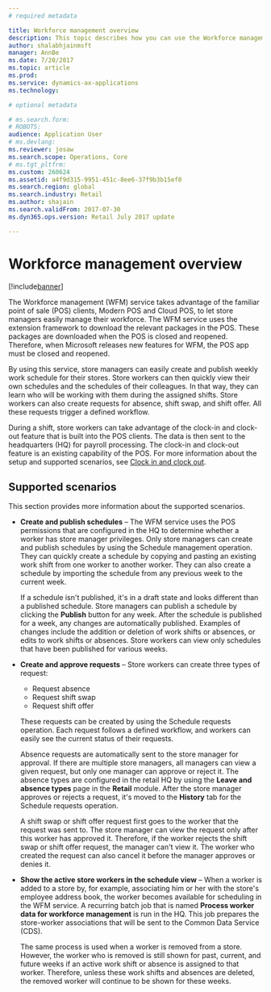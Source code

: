 ```yaml
---
# required metadata

title: Workforce management overview
description: This topic describes how you can use the Workforce management (WFM) service to take advantage of the familiar point of sale (POS) clients, Modern POS and Cloud POS, so that store managers can easily manage their workforce.
author: shalabhjainmsft
manager: AnnBe
ms.date: 7/20/2017
ms.topic: article
ms.prod: 
ms.service: dynamics-ax-applications
ms.technology: 

# optional metadata

# ms.search.form: 
# ROBOTS: 
audience: Application User
# ms.devlang: 
ms.reviewer: josaw
ms.search.scope: Operations, Core
# ms.tgt_pltfrm: 
ms.custom: 260624
ms.assetid: a4f9d315-9951-451c-8ee6-37f9b3b15ef0
ms.search.region: global
ms.search.industry: Retail
ms.author: shajain
ms.search.validFrom: 2017-07-30
ms.dyn365.ops.version: Retail July 2017 update

---
```


# Workforce management overview

[!include[banner](includes/banner.md)]
	
The Workforce management (WFM) service takes advantage of the familiar point of sale (POS) clients, Modern POS and Cloud POS, to let store managers easily manage their workforce. The WFM service uses the extension framework to download the relevant packages in the POS. These packages are downloaded when the POS is closed and reopened. Therefore, when Microsoft releases new features for WFM, the POS app must be closed and reopened.

By using this service, store managers can easily create and publish weekly work schedule for their stores. Store workers can then quickly view their own schedules and the schedules of their colleagues. In that way, they can learn who will be working with them during the assigned shifts. Store workers can also create requests for absence, shift swap, and shift offer. All these requests trigger a defined workflow.

During a shift, store workers can take advantage of the clock-in and clock-out feature that is built into the POS clients. The data is then sent to the headquarters (HQ) for payroll processing. The clock-in and clock-out feature is an existing capability of the POS. For more information about the setup and supported scenarios, see [Clock in and clock out](/dynamics365/operations/retail/retail-time-attendance).

## Supported scenarios
This section provides more information about the supported scenarios.

- **Create and publish schedules** – The WFM service uses the POS permissions that are configured in the HQ to determine whether a worker has store manager privileges. Only store managers can create and publish schedules by using the Schedule management operation. They can quickly create a schedule by copying and pasting an existing work shift from one worker to another worker. They can also create a schedule by importing the schedule from any previous week to the current week.

    If a schedule isn't published, it's in a draft state and looks different than a published schedule. Store managers can publish a schedule by clicking the **Publish** button for any week. After the schedule is published for a week, any changes are automatically published. Examples of changes include the addition or deletion of work shifts or absences, or edits to work shifts or absences. Store workers can view only schedules that have been published for various weeks.
    
- **Create and approve requests** – Store workers can create three types of request:

    - Request absence
    - Request shift swap
    - Request shift offer

    These requests can be created by using the Schedule requests operation. Each request follows a defined workflow, and workers can easily see the current status of their requests.
    
    Absence requests are automatically sent to the store manager for approval. If there are multiple store managers, all managers can view a given request, but only one manager can approve or reject it. The absence types are configured in the retail HQ by using the **Leave and absence types** page in the **Retail** module. After the store manager approves or rejects a request, it's moved to the **History** tab for the Schedule requests operation.
    
    A shift swap or shift offer request first goes to the worker that the request was sent to. The store manager can view the request only after this worker has approved it. Therefore, if the worker rejects the shift swap or shift offer request, the manager can't view it. The worker who created the request can also cancel it before the manager approves or denies it.

- **Show the active store workers in the schedule view** – When a worker is added to a store by, for example, associating him or her with the store's employee address book, the worker becomes available for scheduling in the WFM service. A recurring batch job that is named **Process worker data for workforce management** is run in the HQ. This job prepares the store-worker associations that will be sent to the Common Data Service (CDS).

    The same process is used when a worker is removed from a store. However, the worker who is removed is still shown for past, current, and future weeks if an active work shift or absence is assigned to that worker. Therefore, unless these work shifts and absences are deleted, the removed worker will continue to be shown for these weeks.
